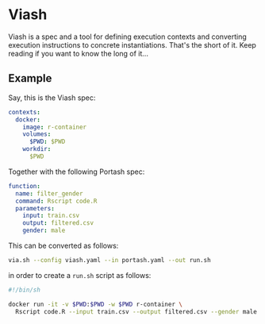 # Viash

Viash is a spec and a tool for defining execution contexts and converting execution instructions to concrete instantiations. That's the short of it. Keep reading if you want to know the long of it...

## Example

Say, this is the Viash spec:

```yaml
contexts:
  docker:
    image: r-container
    volumes:
      $PWD: $PWD
    workdir:
      $PWD
```

Together with the following Portash spec:

```yaml
function:
  name: filter_gender
  command: Rscript code.R
  parameters:
    input: train.csv
    output: filtered.csv
    gender: male
```

This can be converted as follows:

```sh
via.sh --config viash.yaml --in portash.yaml --out run.sh
```

in order to create a `run.sh` script as follows:

```sh
#!/bin/sh

docker run -it -v $PWD:$PWD -w $PWD r-container \
  Rscript code.R --input train.csv --output filtered.csv --gender male
```

